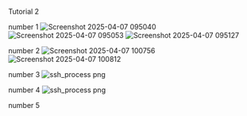 Tutorial 2 

number 1 
![Screenshot 2025-04-07 095040](https://github.com/user-attachments/assets/7ad038dc-95e9-41a6-afba-344e904adf1b)
![Screenshot 2025-04-07 095053](https://github.com/user-attachments/assets/7b712eee-a2c9-4ea6-bc98-ff7e769101a7)
![Screenshot 2025-04-07 095127](https://github.com/user-attachments/assets/10ce33ac-20c3-40dc-848b-e9ad0e0a30df)

number 2
![Screenshot 2025-04-07 100756](https://github.com/user-attachments/assets/dbb21a9a-2e45-4bb7-956f-bbc209df58a8)
![Screenshot 2025-04-07 100812](https://github.com/user-attachments/assets/53e36c14-0065-4bc6-8fd3-af0b66de97d4)

number 3
![ssh_process png](https://github.com/user-attachments/assets/0b03957e-8545-4978-99a1-cb0a7aa0971e)

number 4
![ssh_process png](https://github.com/user-attachments/assets/d6956e70-f482-486f-b465-0221b1e570db)

number 5








